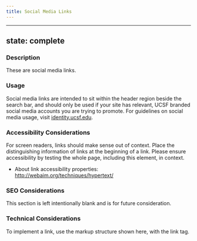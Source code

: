 ```yaml
---
title: Social Media Links
---
```


---
state: complete
---

### Description
These are social media links.

### Usage
Social media links are intended to sit within the header region beside the search bar, and should only be used if your site has relevant, UCSF branded social media accounts you are trying to promote. For guidelines on social media usage, visit <a href="https://identity.ucsf.edu" target="_blank">identity.ucsf.edu</a>.

### Accessibility Considerations
For screen readers, links should make sense out of context. Place the distinguishing information of links at the beginning of a link. Please ensure accessibility by testing the whole page, including this element, in context.

* About link accessibility properties: http://webaim.org/techniques/hypertext/

### SEO Considerations
This section is left intentionally blank and is for future consideration.

### Technical Considerations
To implement a link, use the markup structure shown here, with the link tag.
